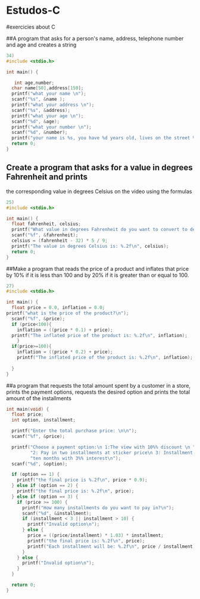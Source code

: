 # Estudos-C

#exercicies about C 

##A program that asks for a person's name, address, telephone number and age and creates a string 
```c
34)
#include <stdio.h>

int main() {

   int age,number;
  char name[50],address[150];
  printf("what your name \n");
  scanf("%s", &name );
  printf("what your address \n");
  scanf("%s", &address);
  printf("what your age \n");
  scanf("%d", &age);
  printf("what your number \n");
  scanf("%d", &number);
  printf("your name is %s, you have %d years old, lives on the street %s, you number is %d", name,age,address,number);
  return 0;
}
```

## Create a program that asks for a value in degrees Fahrenheit and prints
the corresponding value in degrees Celsius on the video using the formulas

```c
25)
#include <stdio.h>

int main() {
  float fahrenheit, celsius;
  printf("What value in degrees Fahrenheit do you want to convert to degrees Celsius?\n");
  scanf("%f", &fahrenheit);
  celsius = (fahrenheit - 32) * 5 / 9;
  printf("The value in degrees Celsius is: %.2f\n", celsius);
  return 0;
}
```
##Make a program that reads the price of a product and inflates that price by 10% if it is less than 100 and by 20% if it is greater than or equal to 100.

```c
27)
#include <stdio.h>

int main() {
  float price = 0.0, inflation = 0.0;
printf("what is the price of the product?\n");
  scanf("%f", &price);
  if (price<100){
    inflation = ((price * 0.1) + price);
  printf("The inflated price of the product is: %.2f\n", inflation);
    }
  if(price>=100){
    inflation = ((price * 0.2) + price);
    printf("The inflated price of the product is: %.2f\n", inflation);
     
  }
}
```

##a program that requests the total amount spent by a customer in a store, prints the payment options, requests the desired option and prints the total amount of the installments

```c
int main(void) {
  float price;
  int option, installment;

  printf("Enter the total purchase price: \n\n");
  scanf("%f", &price);

  printf("Choose a payment option:\n 1:The view with 10%% discount \n "
         "2: Pay in two installments at sticker price\n 3: Installment of three "
         "ten months with 3%% interest\n");
  scanf("%d", &option);

  if (option == 1) {
    printf("the final price is %.2f\n", price * 0.9);
  } else if (option == 2) {
    printf("the final price is: %.2f\n", price);
  } else if (option == 3) {
    if (price >= 100) {
      printf("How many installments do you want to pay in?\n");
      scanf("%d", &installment);
      if (installment < 3 || installment > 10) {
        printf("Invalid option\n");
      } else {
        price = ((price/installment) * 1.03) * installment;
        printf("the final price is: %.2f\n", price);
        printf("Each installment will be: %.2f\n", price / installment);
      }
    } else {
      printf("Invalid option\n");
    }
  }

  return 0;
}
```
